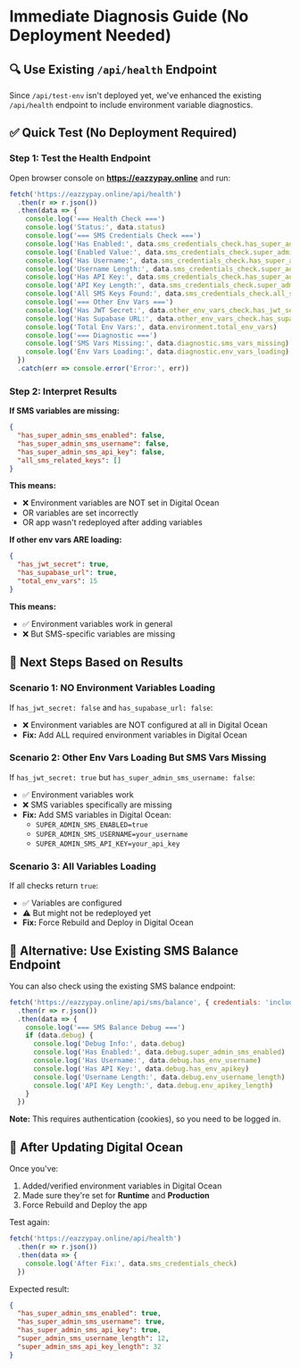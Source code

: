 # Immediate Diagnosis Guide (No Deployment Needed)

## 🔍 Use Existing `/api/health` Endpoint

Since `/api/test-env` isn't deployed yet, we've enhanced the existing `/api/health` endpoint to include environment variable diagnostics.

## ✅ Quick Test (No Deployment Required)

### Step 1: Test the Health Endpoint

Open browser console on **https://eazzypay.online** and run:

```javascript
fetch('https://eazzypay.online/api/health')
  .then(r => r.json())
  .then(data => {
    console.log('=== Health Check ===')
    console.log('Status:', data.status)
    console.log('=== SMS Credentials Check ===')
    console.log('Has Enabled:', data.sms_credentials_check.has_super_admin_sms_enabled)
    console.log('Enabled Value:', data.sms_credentials_check.super_admin_sms_enabled_value)
    console.log('Has Username:', data.sms_credentials_check.has_super_admin_sms_username)
    console.log('Username Length:', data.sms_credentials_check.super_admin_sms_username_length)
    console.log('Has API Key:', data.sms_credentials_check.has_super_admin_sms_api_key)
    console.log('API Key Length:', data.sms_credentials_check.super_admin_sms_api_key_length)
    console.log('All SMS Keys Found:', data.sms_credentials_check.all_sms_related_keys)
    console.log('=== Other Env Vars ===')
    console.log('Has JWT Secret:', data.other_env_vars_check.has_jwt_secret)
    console.log('Has Supabase URL:', data.other_env_vars_check.has_supabase_url)
    console.log('Total Env Vars:', data.environment.total_env_vars)
    console.log('=== Diagnostic ===')
    console.log('SMS Vars Missing:', data.diagnostic.sms_vars_missing)
    console.log('Env Vars Loading:', data.diagnostic.env_vars_loading)
  })
  .catch(err => console.error('Error:', err))
```

### Step 2: Interpret Results

**If SMS variables are missing:**
```json
{
  "has_super_admin_sms_enabled": false,
  "has_super_admin_sms_username": false,
  "has_super_admin_sms_api_key": false,
  "all_sms_related_keys": []
}
```

**This means:**
- ❌ Environment variables are NOT set in Digital Ocean
- OR variables are set incorrectly
- OR app wasn't redeployed after adding variables

**If other env vars ARE loading:**
```json
{
  "has_jwt_secret": true,
  "has_supabase_url": true,
  "total_env_vars": 15
}
```

**This means:**
- ✅ Environment variables work in general
- ❌ But SMS-specific variables are missing

## 🔧 Next Steps Based on Results

### Scenario 1: NO Environment Variables Loading

If `has_jwt_secret: false` and `has_supabase_url: false`:
- ❌ Environment variables are NOT configured at all in Digital Ocean
- **Fix:** Add ALL required environment variables in Digital Ocean

### Scenario 2: Other Env Vars Loading But SMS Vars Missing

If `has_jwt_secret: true` but `has_super_admin_sms_username: false`:
- ✅ Environment variables work
- ❌ SMS variables specifically are missing
- **Fix:** Add SMS variables in Digital Ocean:
  - `SUPER_ADMIN_SMS_ENABLED=true`
  - `SUPER_ADMIN_SMS_USERNAME=your_username`
  - `SUPER_ADMIN_SMS_API_KEY=your_api_key`

### Scenario 3: All Variables Loading

If all checks return `true`:
- ✅ Variables are configured
- ⚠️ But might not be redeployed yet
- **Fix:** Force Rebuild and Deploy in Digital Ocean

## 📝 Alternative: Use Existing SMS Balance Endpoint

You can also check using the existing SMS balance endpoint:

```javascript
fetch('https://eazzypay.online/api/sms/balance', { credentials: 'include' })
  .then(r => r.json())
  .then(data => {
    console.log('=== SMS Balance Debug ===')
    if (data.debug) {
      console.log('Debug Info:', data.debug)
      console.log('Has Enabled:', data.debug.super_admin_sms_enabled)
      console.log('Has Username:', data.debug.has_env_username)
      console.log('Has API Key:', data.debug.has_env_apikey)
      console.log('Username Length:', data.debug.env_username_length)
      console.log('API Key Length:', data.debug.env_apikey_length)
    }
  })
```

**Note:** This requires authentication (cookies), so you need to be logged in.

## 🚀 After Updating Digital Ocean

Once you've:
1. Added/verified environment variables in Digital Ocean
2. Made sure they're set for **Runtime** and **Production**
3. Force Rebuild and Deploy the app

Test again:
```javascript
fetch('https://eazzypay.online/api/health')
  .then(r => r.json())
  .then(data => {
    console.log('After Fix:', data.sms_credentials_check)
  })
```

Expected result:
```json
{
  "has_super_admin_sms_enabled": true,
  "has_super_admin_sms_username": true,
  "has_super_admin_sms_api_key": true,
  "super_admin_sms_username_length": 12,
  "super_admin_sms_api_key_length": 32
}
```


